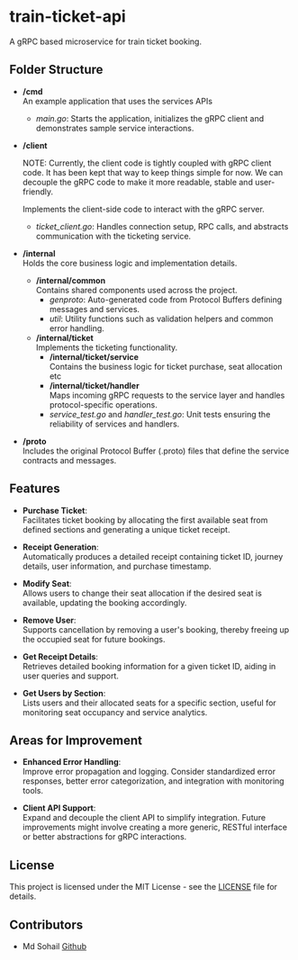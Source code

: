 # train-ticket-api

A gRPC based microservice for train ticket booking.

## Folder Structure

- **/cmd**  
  An example application that uses the services APIs

  - _main.go_: Starts the application, initializes the gRPC client and demonstrates sample service interactions.

- **/client**

  NOTE: Currently, the client code is tightly coupled with gRPC client code. It has been kept that way to keep things simple for now. We can decouple the gRPC code to make it more readable, stable and user-friendly.

  Implements the client-side code to interact with the gRPC server.

  - _ticket_client.go_: Handles connection setup, RPC calls, and abstracts communication with the ticketing service.

- **/internal**  
  Holds the core business logic and implementation details.

  - **/internal/common**  
    Contains shared components used across the project.
    - _genproto_: Auto-generated code from Protocol Buffers defining messages and services.
    - _util_: Utility functions such as validation helpers and common error handling.
  - **/internal/ticket**  
    Implements the ticketing functionality.
    - **/internal/ticket/service**  
      Contains the business logic for ticket purchase, seat allocation etc
    - **/internal/ticket/handler**  
      Maps incoming gRPC requests to the service layer and handles protocol-specific operations.
    - _service_test.go_ and _handler_test.go_: Unit tests ensuring the reliability of services and handlers.

- **/proto**  
  Includes the original Protocol Buffer (.proto) files that define the service contracts and messages.

## Features

- **Purchase Ticket**:  
  Facilitates ticket booking by allocating the first available seat from defined sections and generating a unique ticket receipt.

- **Receipt Generation**:  
  Automatically produces a detailed receipt containing ticket ID, journey details, user information, and purchase timestamp.

- **Modify Seat**:  
  Allows users to change their seat allocation if the desired seat is available, updating the booking accordingly.

- **Remove User**:  
  Supports cancellation by removing a user's booking, thereby freeing up the occupied seat for future bookings.

- **Get Receipt Details**:  
  Retrieves detailed booking information for a given ticket ID, aiding in user queries and support.

- **Get Users by Section**:  
  Lists users and their allocated seats for a specific section, useful for monitoring seat occupancy and service analytics.

## Areas for Improvement

- **Enhanced Error Handling**:  
  Improve error propagation and logging. Consider standardized error responses, better error categorization, and integration with monitoring tools.

- **Client API Support**:  
  Expand and decouple the client API to simplify integration. Future improvements might involve creating a more generic, RESTful interface or better abstractions for gRPC interactions.

## License

This project is licensed under the MIT License - see the [LICENSE](LICENSE) file for details.

## Contributors

- Md Sohail [Github](https://github.com/talk2sohail)
